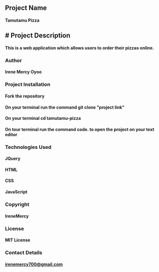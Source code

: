 ##  Project Name
#### Tamutamu Pizza

## # Project Description
#### This is a web application which allows users to order their pizzas online.

### Author
#### Irene Mercy Oyoo

### Project Installation
#### Fork the repository
#### On your terminal run the command git clone "project link"
#### On your terminal  cd tamutamu-pizza
#### On tour terminal run the command code. to open the project on your text editor


### Technologies Used
#### JQuery
#### HTML
#### CSS
#### JavaScript

### Copyright
#### IreneMercy

### License
#### MIT License

### Contact Details
#### irenemercy700@gmail.com
